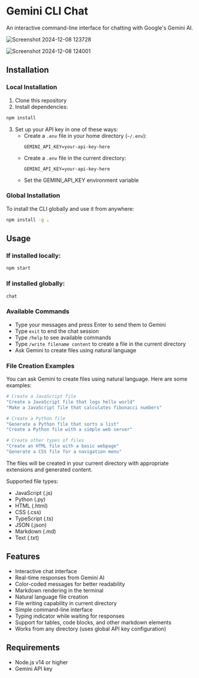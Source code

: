 # Gemini CLI Chat

An interactive command-line interface for chatting with Google's Gemini AI.

![Screenshot 2024-12-08 123728](https://github.com/user-attachments/assets/50cdfbc5-f733-491a-84f8-c3e79b80922d)

![Screenshot 2024-12-08 124001](https://github.com/user-attachments/assets/e6430450-a66e-4eb6-8cb6-1019d8271d62)

## Installation

### Local Installation
1. Clone this repository
2. Install dependencies:
```bash
npm install
```
3. Set up your API key in one of these ways:
   - Create a `.env` file in your home directory (`~/.env`):
     ```
     GEMINI_API_KEY=your-api-key-here
     ```
   - Create a `.env` file in the current directory:
     ```
     GEMINI_API_KEY=your-api-key-here
     ```
   - Set the GEMINI_API_KEY environment variable

### Global Installation
To install the CLI globally and use it from anywhere:

```bash
npm install -g .
```

## Usage

### If installed locally:
```bash
npm start
```

### If installed globally:
```bash
chat
```

### Available Commands
- Type your messages and press Enter to send them to Gemini
- Type `exit` to end the chat session
- Type `/help` to see available commands
- Type `/write filename content` to create a file in the current directory
- Ask Gemini to create files using natural language

### File Creation Examples
You can ask Gemini to create files using natural language. Here are some examples:

```bash
# Create a JavaScript file
"Create a JavaScript file that logs hello world"
"Make a JavaScript file that calculates fibonacci numbers"

# Create a Python file
"Generate a Python file that sorts a list"
"Create a Python file with a simple web server"

# Create other types of files
"Create an HTML file with a basic webpage"
"Generate a CSS file for a navigation menu"
```

The files will be created in your current directory with appropriate extensions and generated content.

Supported file types:
- JavaScript (.js)
- Python (.py)
- HTML (.html)
- CSS (.css)
- TypeScript (.ts)
- JSON (.json)
- Markdown (.md)
- Text (.txt)

## Features

- Interactive chat interface
- Real-time responses from Gemini AI
- Color-coded messages for better readability
- Markdown rendering in the terminal
- Natural language file creation
- File writing capability in current directory
- Simple command-line interface
- Typing indicator while waiting for responses
- Support for tables, code blocks, and other markdown elements
- Works from any directory (uses global API key configuration)

## Requirements

- Node.js v14 or higher
- Gemini API key
